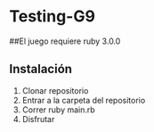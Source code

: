 # Testing-G9

##El juego requiere ruby 3.0.0

## Instalación
1) Clonar repositorio
2) Entrar a la carpeta del repositorio
3) Correr ruby main.rb
4) Disfrutar